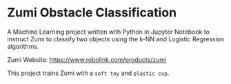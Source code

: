 # Zumi Obstacle Classification
A Machine Learning project written with Python in Jupyter Notebook to instruct Zumi to classify two objects using the k-NN and Logistic Regression algorithms. 

Zumi Website: https://www.robolink.com/products/zumi

This project trains Zumi with a `soft toy` and `plastic cup`.
